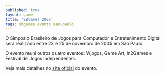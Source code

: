 ```yaml
---
published: true
layout: game
title: 'SBGames 2005'
tags: sbgames evento sao-paulo
---
```



<tr>

O Simpósio Brasileiro de Jogos para Computador e Entretenimento Digital será realizado entre 23 e 25 de novembro de 2005 em São Paulo.</p>

O evento reuni outros quatro eventos: Wjogos, Game Art, In2Games e Festival de Jogos Independentes.</p>





<p style="text-align: left;">Veja mais detalhes no <a href="http://www.sbgames.org.br/home/home.html">site oficial</a>
 do evento.</p>





</tbody>
